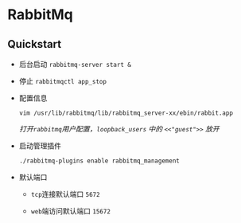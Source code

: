 # RabbitMq

## Quickstart

* 后台启动 `rabbitmq-server start &`

* 停止 `rabbitmqctl app_stop`

* 配置信息

  ```shell
  vim /usr/lib/rabbitmq/lib/rabbitmq_server-xx/ebin/rabbit.app
  ```

  *打开`rabbitmq`用户配置，`loopback_users` 中的 `<<"guest">>` 放开*

* 启动管理插件

  ```sh
  ./rabbitmq-plugins enable rabbitmq_management
  ```

* 默认端口

  * `tcp`连接默认端口 `5672`

  * `web`端访问默认端口 `15672`



